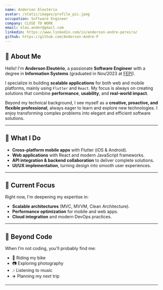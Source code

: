 ```yaml
---
name: Anderson Eleutério
avatar: /static/images/profile_pic.jpeg
occupation: Software Engineer
company: CLOSE TO WORK
email: eleu.ander@gmail.com
linkedin: https://www.linkedin.com/in/anderson-andre-pereira/
github: https://github.com/Anderson-Andre-P
---
```


## 👋 About Me

Hello! I'm **Anderson Eleutério**, a passionate **Software Engineer** with a degree in **Information Systems** (graduated in Nov/2023 at [FEPI](https://fepi.br/)).

I specialize in building **scalable applications** for both web and mobile platforms, mainly using `Flutter` and `React`. My focus is always on creating solutions that combine **performance**, **usability**, and **real-world impact**.

Beyond my technical background, I see myself as a **creative, proactive, and flexible professional**, always eager to learn and explore new technologies. I enjoy transforming complex problems into elegant and efficient software solutions.

---

## 🚀 What I Do

- **Cross-platform mobile apps** with Flutter (iOS & Android).
- **Web applications** with React and modern JavaScript frameworks.
- **API integration & backend collaboration** to deliver complete solutions.
- **UI/UX implementation**, turning design into smooth user experiences.

---

## 🌱 Current Focus

Right now, I'm deepening my expertise in:

- **Scalable architectures** (MVC, MVVM, Clean Architecture).
- **Performance optimization** for mobile and web apps.
- **Cloud integration** and modern DevOps practices.

---

## 🎯 Beyond Code

When I’m not coding, you’ll probably find me:

- 🚴 Riding my bike
- 📷 Exploring photography
- 🎶 Listening to music
- ✈️ Planning my next trip

---
